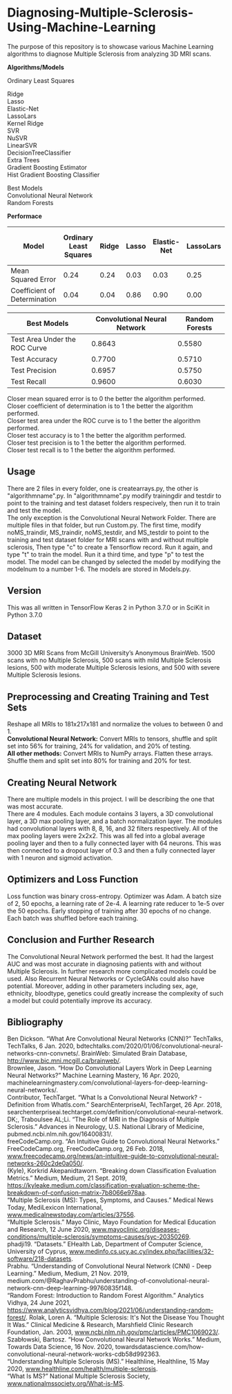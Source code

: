 # Diagnosing-Multiple-Sclerosis-Using-Machine-Learning

The purpose of this repository is to showcase various Machine Learning algorithms to diagnose Multiple Sclerosis from analyzing 3D MRI scans.


**Algorithms/Models**

Ordinary Least Squares

Ridge  
Lasso  
Elastic-Net  
LassoLars  
Kernel Ridge  
SVR  
NuSVR  
LinearSVR  
DecisionTreeClassifier  
Extra Trees  
Gradient Boosting Estimator  
Hist Gradient Boosting Classifier  

Best Models  
Convolutional Neural Network  
Random Forests  


**Performace**

| Model | Ordinary Least Squares | Ridge | Lasso | Elastic-Net | LassoLars | Kernel Ridge | SVR | NuSVR | LinearSVR | DecisionTreeClassifier | Extra Trees | Gradient Boosting Estimator | Hist Gradient Boosting Classifier |
| ------- | ------- | ------- | ------- | ------- | ------- | ------- | ------- | ------- | ------- | ------- | ------- | ------- | ------- |
| Mean Squared Error | 0.24 | 0.24 | 0.03 | 0.03 | 0.25 | 0.24 | 0.25 | 0.25 | 0.25 | 0.33 | 0.42 | 0.33 | 0.33 |
| Coefficient of Determination | 0.04 | 0.04 | 0.86 | 0.90 | 0.00 | 0.04 | 0.00 | 0.00 | 0.00 | -0.33 | -0.67 | -0.33 | -0.33 |

| Best Models | Convolutional Neural Network | Random Forests |
| ------- | ------- | ------- |
| Test Area Under the ROC Curve | 0.8643 | 0.5580 |
| Test Accuracy | 0.7700 | 0.5710 |
| Test Precision | 0.6957 | 0.5750 |
| Test Recall | 0.9600 | 0.6030 |

Closer mean squared error is to 0 the better the algorithm performed.  
Closer coefficient of determination is to 1 the better the algorithm performed.  
Closer test area under the ROC curve is to 1 the better the algorithm performed.  
Closer test accuracy is to 1 the better the algorithm performed.  
Closer test precision is to 1 the better the algorithm performed.  
Closer test recall is to 1 the better the algorithm performed.  

Usage
-------------------------------------------------------
There are 2 files in every folder, one is createarrays.py, the other is "algorithmname".py. In "algorithmname".py modify trainingdir and testdir to point to the training and test dataset folders respecively, then run it to train and test the model.  
The only exception is the Convolutional Neural Network Folder. There are multiple files in that folder, but run Custom.py. The first time, modify noMS_traindir, MS_traindir, noMS_testdir, and MS_testdir to point to the training and test dataset folder for MRI scans with and without multiple sclerosis, Then type "c" to create a Tensorflow record. Run it again, and type "t" to train the model. Run it a third time, and type "p" to test the model. The model can be changed by selected the model by modifying the modelnum to a number 1-6. The models are stored in Models.py. 

Version
-------------------------
This was all written in TensorFlow Keras 2 in Python 3.7.0 or in SciKit in Python 3.7.0

Dataset
-------------------
3000 3D MRI Scans from McGill University’s Anonymous BrainWeb. 1500 scans with no Multiple Sclerosis, 500 scans with mild Multiple Sclerosis lesions, 500 with moderate Multiple Sclerosis lesions, and 500 with severe Multiple Sclerosis lesions.

Preprocessing and Creating Training and Test Sets
--------------------------------
Reshape all MRIs to 181x217x181 and normalize the volues to between 0 and 1.  
**Convolutional Neural Network:**
Convert MRIs to tensors, shuffle and split set into 56% for training, 24% for validation, and 20% of testing.  
**All other methods:**
Convert MRIs to NumPy arrays. Flatten these arrays. Shuffle them and split set into 80% for training and 20% for test.

Creating Neural Network
-------------------------------------------
There are multiple models in this project. I will be describing the one that was most accurate.  
There are 4 modules. Each module contains 3 layers, a 3D convolutional layer, a 3D max pooling layer, and a batch normalization layer. The modules had convolutional layers with 8, 8, 16, and 32 filters respectively. All of the max pooling layers were 2x2x2. This was all fed into a global average pooling layer and then to a fully connected layer with 64 neurons. This was then connected to a dropout layer of 0.3 and then a fully connected layer with 1 neuron and sigmoid activation.

Optimizers and Loss Function
---------------------
Loss function was binary cross-entropy. Optimizer was Adam. A batch size of 2, 50 epochs, a learning rate of 2e-4. A learning rate reducer to 1e-5 over the 50 epochs. Early stopping of training after 30 epochs of no change. Each batch was shuffled before each training.

Conclusion and Further Research
----------------------
The Convolutional Neural Network performed the best. It had the largest AUC and was most accurate in diagnosing patients with and without Multiple Sclerosis. In further research more complicated models could be used. Also Recurrent Neural Networks or CycleGANs could also have potential. Moreover, adding in other parameters including sex, age, ethnicity, bloodtype, genetics could greatly increase the complexity of such a model but could potentially improve its accuracy.

Bibliography
---------------------

Ben Dickson. “What Are Convolutional Neural Networks (CNN)?” TechTalks, TechTalks, 6 Jan. 2020, bdtechtalks.com/2020/01/06/convolutional-neural-networks-cnn-convnets/. 
BrainWeb: Simulated Brain Database, http://www.bic.mni.mcgill.ca/brainweb/.  
Brownlee, Jason. “How Do Convolutional Layers Work in Deep Learning Neural Networks?” Machine Learning Mastery, 16 Apr. 2020, machinelearningmastery.com/convolutional-layers-for-deep-learning-neural-networks/.  
Contributor, TechTarget. “What Is a Convolutional Neural Network? - Definition from WhatIs.com.” SearchEnterpriseAI, TechTarget, 26 Apr. 2018, searchenterpriseai.techtarget.com/definition/convolutional-neural-network.  
DK;, Traboulsee AL;Li. “The Role of MRI in the Diagnosis of Multiple Sclerosis.” Advances in Neurology, U.S. National Library of Medicine, pubmed.ncbi.nlm.nih.gov/16400831/.  
freeCodeCamp.org. “An Intuitive Guide to Convolutional Neural Networks.” FreeCodeCamp.org, FreeCodeCamp.org, 26 Feb. 2018, www.freecodecamp.org/news/an-intuitive-guide-to-convolutional-neural-networks-260c2de0a050/.  
(Kyle), Korkrid Akepanidtaworn. “Breaking down Classification Evaluation Metrics.” Medium, Medium, 21 Sept. 2019, https://kyleake.medium.com/classification-evaluation-scheme-the-breakdown-of-confusion-matrix-7b8066e978aa.  
“Multiple Sclerosis (MS): Types, Symptoms, and Causes.” Medical News Today, MediLexicon International, www.medicalnewstoday.com/articles/37556.  
“Multiple Sclerosis.” Mayo Clinic, Mayo Foundation for Medical Education and Research, 12 June 2020, www.mayoclinic.org/diseases-conditions/multiple-sclerosis/symptoms-causes/syc-20350269.  
phadji19. “Datasets.” EHealth Lab, Department of Computer Science, University of Cyprus, www.medinfo.cs.ucy.ac.cy/index.php/facilities/32-software/218-datasets.  
Prabhu. “Understanding of Convolutional Neural Network (CNN) - Deep Learning.” Medium, Medium, 21 Nov. 2019, medium.com/@RaghavPrabhu/understanding-of-convolutional-neural-network-cnn-deep-learning-99760835f148.  
“Random Forest: Introduction to Random Forest Algorithm.” Analytics Vidhya, 24 June 2021, https://www.analyticsvidhya.com/blog/2021/06/understanding-random-forest/. 
Rolak, Loren A. “Multiple Sclerosis: It's Not the Disease You Thought It Was.” Clinical Medicine & Research, Marshfield Clinic Research Foundation, Jan. 2003, www.ncbi.nlm.nih.gov/pmc/articles/PMC1069023/.  
Szabłowski, Bartosz. “How Convolutional Neural Network Works.” Medium, Towards Data Science, 16 Nov. 2020, towardsdatascience.com/how-convolutional-neural-network-works-cdb58d992363.  
“Understanding Multiple Sclerosis (MS).” Healthline, Healthline, 15 May 2020, www.healthline.com/health/multiple-sclerosis.  
“What Is MS?” National Multiple Sclerosis Society, www.nationalmssociety.org/What-is-MS.  
